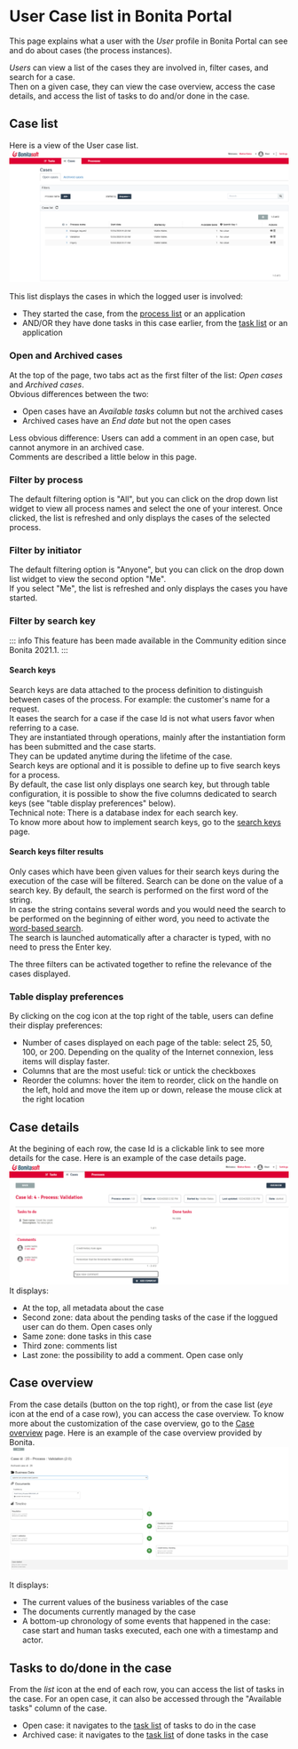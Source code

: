 # User Case list in Bonita Portal

This page explains what a user with the _User_ profile in Bonita Portal can see and do about cases (the process instances).

_Users_ can view a list of the cases they are involved in, filter cases, and search for a case.  
Then on a given case, they can view the case overview, access the case details, and access the list of tasks to do and/or done in the case.

## Case list

Here is a view of the User case list.
![User Case list](images/UI2021.1/user-case-list.png)<!--{.img-responsive}-->

This list displays the cases in which the logged user is involved: 
  * They started the case, from the [process list](user-process-list.md) or an application
  * AND/OR they have done tasks in this case earlier, from the [task list](user-task-list.md) or an application

### Open and Archived cases

At the top of the page, two tabs act as the first filter of the list: _Open cases_ and _Archived cases_.  
Obvious differences between the two:
  * Open cases have an _Available tasks_ column but not the archived cases
  * Archived cases have an _End date_ but not the open cases
  
Less obvious difference:
Users can add a comment in an open case, but cannot anymore in an archived case.  
Comments are described a little below in this page.

### Filter by process
The default filtering option is "All", but you can click on the drop down list widget to view all process names and select the one of your interest.
Once clicked, the list is refreshed and only displays the cases of the selected process.

### Filter by initiator
The default filtering option is "Anyone", but you can click on the drop down list widget to view the second option "Me".  
If you select "Me", the list is refreshed and only displays the cases you have started.

### Filter by search key

::: info
This feature has been made available in the Community edition since Bonita 2021.1. 
:::

#### Search keys

Search keys are data attached to the process definition to distinguish between cases of the process. For example: the customer's name for a request.  
It eases the search for a case if the case Id is not what users favor when referring to a case.  
They are instantiated through operations, mainly after the instantiation form has been submitted and the case starts.  
They can be updated anytime during the lifetime of the case.  
Search keys are optional and it is possible to define up to five search keys for a process.   
By default, the case list only displays one search key, but through table configuration, it is possible to show the five columns dedicated to search keys (see "table display preferences" below).  
Technical note: There is a database index for each search key.  
To know more about how to implement search keys, go to the [search keys](define-a-search-index.md) page. 

#### Search keys filter results

Only cases which have been given values for their search keys during the execution of the case will be filtered.
Search can be done on the value of a search key. 
By default, the search is performed on the first word of the string.  
In case the string contains several words and you would need the search to be performed on the beginning of either word, you need to activate the [word-based search](using-list-and-search-methods.md#word_based_search).  
The search is launched automatically after a character is typed, with no need to press the Enter key.  

The three filters can be activated together to refine the relevance of the cases displayed.  

### Table display preferences
By clicking on the cog icon at the top right of the table, users can define their display preferences:
  * Number of cases displayed on each page of the table: select 25, 50, 100, or 200. 
    Depending on the quality of the Internet connexion, less items will display faster.
  * Columns that are the most useful: tick or untick the checkboxes
  * Reorder the columns: hover the item to reorder, click on the handle on the left, hold and move the item up or down, release the mouse click at the right location

## Case details
At the begining of each row, the case Id is a clickable link to see more details for the case.
Here is an example of the case details page.
![User Case details](images/UI2021.1/user-case-details.png)<!--{.img-responsive}-->
It displays: 
  * At the top, all metadata about the case
  * Second zone: data about the pending tasks of the case if the loggued user can do them. Open cases only
  * Same zone: done tasks in this case
  * Third zone: comments list
  * Last zone: the possibility to add a comment. Open case only

## Case overview
From the case details (button on the top right), or from the case list (_eye_ icon at the end of a case row), you can access the case overview.
To know more about the customization of the case overview, go to the [Case overview](uid-case-overview-tutorial.md) page.
Here is an example of the case overview provided by Bonita.
![Case Overview](images/UI2021.1/case-overview.png)<!--{.img-responsive}-->

It displays:
  * The current values of the business variables of the case
  * The documents currently managed by the case
  * A bottom-up chronology of some events that happened in the case: case start and human tasks executed, each one with a timestamp and actor.

## Tasks to do/done in the case
From the _list_ icon at the end of each row, you can access the list of tasks in the case.
For an open case, it can also be accessed through the "Available tasks" column of the case.
  * Open case: it navigates to the [task list](user-task-list.md) of tasks to do in the case
  * Archived case: it navigates to the [task list](user-task-list.md) of done tasks in the case
